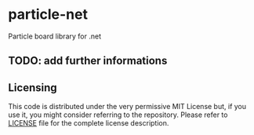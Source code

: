 # particle-net
Particle board library for .net

## TODO: add further informations

## Licensing

This code is distributed under the very permissive MIT License but, if you use it, you might consider referring to the repository. Please refer to [LICENSE](./LICENSE) file for the complete license description.
